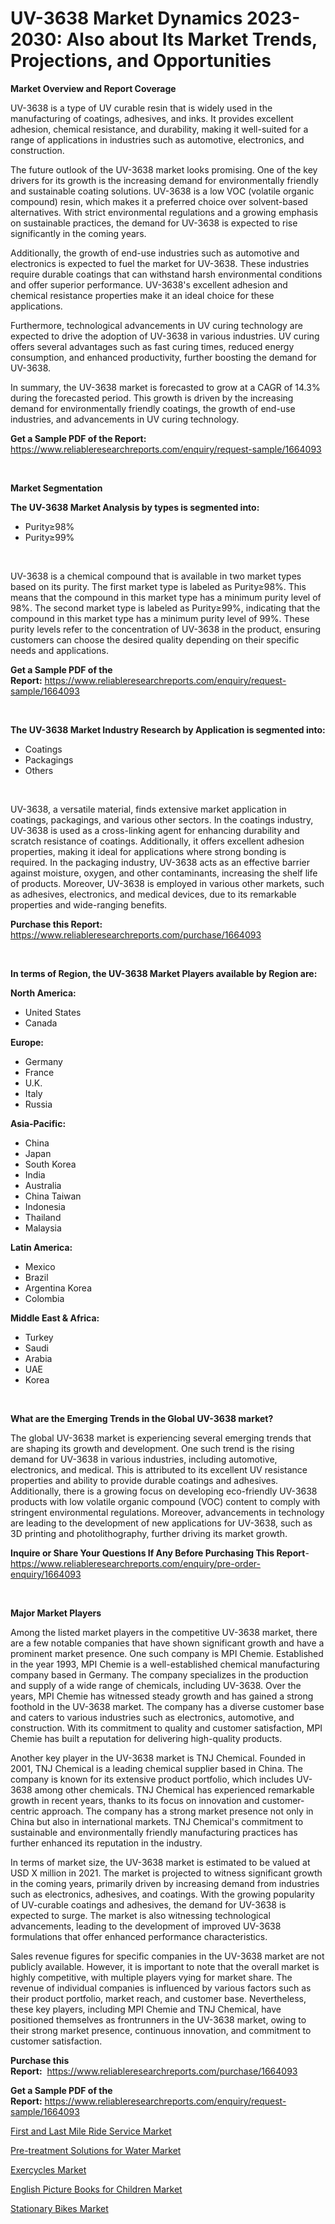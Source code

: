 <p><h1>UV-3638 Market Dynamics 2023-2030: Also about Its Market Trends, Projections, and Opportunities</h1></p><p><strong>Market Overview and Report Coverage</strong></p>
<p><p>UV-3638 is a type of UV curable resin that is widely used in the manufacturing of coatings, adhesives, and inks. It provides excellent adhesion, chemical resistance, and durability, making it well-suited for a range of applications in industries such as automotive, electronics, and construction.</p><p>The future outlook of the UV-3638 market looks promising. One of the key drivers for its growth is the increasing demand for environmentally friendly and sustainable coating solutions. UV-3638 is a low VOC (volatile organic compound) resin, which makes it a preferred choice over solvent-based alternatives. With strict environmental regulations and a growing emphasis on sustainable practices, the demand for UV-3638 is expected to rise significantly in the coming years.</p><p>Additionally, the growth of end-use industries such as automotive and electronics is expected to fuel the market for UV-3638. These industries require durable coatings that can withstand harsh environmental conditions and offer superior performance. UV-3638's excellent adhesion and chemical resistance properties make it an ideal choice for these applications.</p><p>Furthermore, technological advancements in UV curing technology are expected to drive the adoption of UV-3638 in various industries. UV curing offers several advantages such as fast curing times, reduced energy consumption, and enhanced productivity, further boosting the demand for UV-3638.</p><p>In summary, the UV-3638 market is forecasted to grow at a CAGR of 14.3% during the forecasted period. This growth is driven by the increasing demand for environmentally friendly coatings, the growth of end-use industries, and advancements in UV curing technology.</p></p>
<p><strong>Get a Sample PDF of the Report:</strong> <a href="https://www.reliableresearchreports.com/enquiry/request-sample/1664093">https://www.reliableresearchreports.com/enquiry/request-sample/1664093</a></p>
<p>&nbsp;</p>
<p><strong>Market Segmentation</strong></p>
<p><strong>The UV-3638 Market Analysis by types is segmented into:</strong></p>
<p><ul><li>Purity≥98%</li><li>Purity≥99%</li></ul></p>
<p>&nbsp;</p>
<p><p>UV-3638 is a chemical compound that is available in two market types based on its purity. The first market type is labeled as Purity≥98%. This means that the compound in this market type has a minimum purity level of 98%. The second market type is labeled as Purity≥99%, indicating that the compound in this market type has a minimum purity level of 99%. These purity levels refer to the concentration of UV-3638 in the product, ensuring customers can choose the desired quality depending on their specific needs and applications.</p></p>
<p><strong>Get a Sample PDF of the Report:</strong>&nbsp;<a href="https://www.reliableresearchreports.com/enquiry/request-sample/1664093">https://www.reliableresearchreports.com/enquiry/request-sample/1664093</a></p>
<p>&nbsp;</p>
<p><strong>The UV-3638 Market Industry Research by Application is segmented into:</strong></p>
<p><ul><li>Coatings</li><li>Packagings</li><li>Others</li></ul></p>
<p>&nbsp;</p>
<p><p>UV-3638, a versatile material, finds extensive market application in coatings, packagings, and various other sectors. In the coatings industry, UV-3638 is used as a cross-linking agent for enhancing durability and scratch resistance of coatings. Additionally, it offers excellent adhesion properties, making it ideal for applications where strong bonding is required. In the packaging industry, UV-3638 acts as an effective barrier against moisture, oxygen, and other contaminants, increasing the shelf life of products. Moreover, UV-3638 is employed in various other markets, such as adhesives, electronics, and medical devices, due to its remarkable properties and wide-ranging benefits.</p></p>
<p><strong>Purchase this Report:</strong>&nbsp; <a href="https://www.reliableresearchreports.com/purchase/1664093">https://www.reliableresearchreports.com/purchase/1664093</a></p>
<p>&nbsp;</p>
<p><strong>In terms of Region, the UV-3638 Market Players available by Region are:</strong></p>
<p>
    <p> <strong> North America: </strong>
        <ul>
            <li>United States</li>
            <li>Canada</li>
        </ul>
        </p> 
    <p> <strong> Europe: </strong>
        <ul>
            <li>Germany</li>
            <li>France</li>
            <li>U.K.</li>
            <li>Italy</li>
            <li>Russia</li>
        </ul>
        </p> 
    <p> <strong> Asia-Pacific: </strong>
        <ul>
            <li>China</li>
            <li>Japan</li>
            <li>South Korea</li>
            <li>India</li>
            <li>Australia</li>
            <li>China Taiwan</li>
            <li>Indonesia</li>
            <li>Thailand</li>
            <li>Malaysia</li>
        </ul>
        </p> 
    <p> <strong> Latin America: </strong>
        <ul>
            <li>Mexico</li>
            <li>Brazil</li>
            <li>Argentina Korea</li>
            <li>Colombia</li>
        </ul>
        </p> 
    <p> <strong> Middle East & Africa: </strong>
        <ul>
            <li>Turkey</li>
            <li>Saudi</li>
            <li>Arabia</li>
            <li>UAE</li>
            <li>Korea</li>
        </ul>
    </p>
    </p>
<p>&nbsp;</p>
<p><strong>What are the Emerging Trends in the Global UV-3638 market?</strong></p>
<p><p>The global UV-3638 market is experiencing several emerging trends that are shaping its growth and development. One such trend is the rising demand for UV-3638 in various industries, including automotive, electronics, and medical. This is attributed to its excellent UV resistance properties and ability to provide durable coatings and adhesives. Additionally, there is a growing focus on developing eco-friendly UV-3638 products with low volatile organic compound (VOC) content to comply with stringent environmental regulations. Moreover, advancements in technology are leading to the development of new applications for UV-3638, such as 3D printing and photolithography, further driving its market growth.</p></p>
<p><strong>Inquire or Share Your Questions If Any Before Purchasing This Report</strong>- <a href="https://www.reliableresearchreports.com/enquiry/pre-order-enquiry/1664093">https://www.reliableresearchreports.com/enquiry/pre-order-enquiry/1664093</a></p>
<p>&nbsp;</p>
<p><strong>Major Market Players</strong></p>
<p><p>Among the listed market players in the competitive UV-3638 market, there are a few notable companies that have shown significant growth and have a prominent market presence. One such company is MPI Chemie. Established in the year 1993, MPI Chemie is a well-established chemical manufacturing company based in Germany. The company specializes in the production and supply of a wide range of chemicals, including UV-3638. Over the years, MPI Chemie has witnessed steady growth and has gained a strong foothold in the UV-3638 market. The company has a diverse customer base and caters to various industries such as electronics, automotive, and construction. With its commitment to quality and customer satisfaction, MPI Chemie has built a reputation for delivering high-quality products.</p><p>Another key player in the UV-3638 market is TNJ Chemical. Founded in 2001, TNJ Chemical is a leading chemical supplier based in China. The company is known for its extensive product portfolio, which includes UV-3638 among other chemicals. TNJ Chemical has experienced remarkable growth in recent years, thanks to its focus on innovation and customer-centric approach. The company has a strong market presence not only in China but also in international markets. TNJ Chemical's commitment to sustainable and environmentally friendly manufacturing practices has further enhanced its reputation in the industry.</p><p>In terms of market size, the UV-3638 market is estimated to be valued at USD X million in 2021. The market is projected to witness significant growth in the coming years, primarily driven by increasing demand from industries such as electronics, adhesives, and coatings. With the growing popularity of UV-curable coatings and adhesives, the demand for UV-3638 is expected to surge. The market is also witnessing technological advancements, leading to the development of improved UV-3638 formulations that offer enhanced performance characteristics.</p><p>Sales revenue figures for specific companies in the UV-3638 market are not publicly available. However, it is important to note that the overall market is highly competitive, with multiple players vying for market share. The revenue of individual companies is influenced by various factors such as their product portfolio, market reach, and customer base. Nevertheless, these key players, including MPI Chemie and TNJ Chemical, have positioned themselves as frontrunners in the UV-3638 market, owing to their strong market presence, continuous innovation, and commitment to customer satisfaction.</p></p>
<p><strong>Purchase this Report:</strong>&nbsp;&nbsp;<a href="https://www.reliableresearchreports.com/purchase/1664093">https://www.reliableresearchreports.com/purchase/1664093</a></p>
<p></p>
<p><strong>Get a Sample PDF of the Report:</strong>&nbsp;<a href="https://www.reliableresearchreports.com/enquiry/request-sample/1664093">https://www.reliableresearchreports.com/enquiry/request-sample/1664093</a></p>
<p><p><a href="https://github.com/mabutironaldo/Market-Research-Report-List-1/blob/main/first-and-last-mile-ride-service-market.md">First and Last Mile Ride Service Market</a></p><p><a href="https://github.com/lbird53714/Market-Research-Report-List-1/blob/main/pre-treatment-solutions-for-water-market.md">Pre-treatment Solutions for Water Market</a></p><p><a href="https://medium.com/@truly.fight.must/exercycles-market-size-growth-forecast-2023-2030-ce8db1fb044e">Exercycles Market</a></p><p><a href="https://www.linkedin.com/pulse/english-picture-books-children-market-size-2023-2030/">English Picture Books for Children Market</a></p><p><a href="https://medium.com/@late.bean.frame/stationary-bikes-market-size-growth-forecast-2023-2030-707f091f8a57">Stationary Bikes Market</a></p></p>